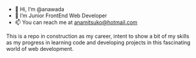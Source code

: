 - 👋 Hi, I’m @anawada
- 👀 I’m Junior FrontEnd Web Developer 
- 📫 You can reach me at anamitsuko@hotmail.com

This is a repo in construction as my career, intent to show a bit of my skills as my progress in learning code and developing projects in this fascinating world of web development. 
